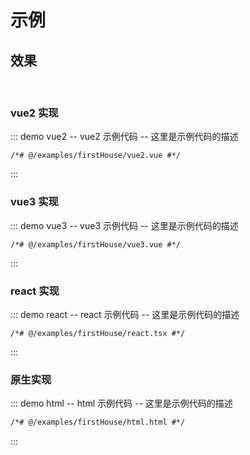 # 示例

## 效果

<br/>
<DemoA></DemoA>

### vue2 实现

::: demo vue2 -- vue2 示例代码 -- 这里是示例代码的描述

```vue src/Example.vue
/*# @/examples/firstHouse/vue2.vue #*/
```

:::

### vue3 实现

::: demo vue3 -- vue3 示例代码 -- 这里是示例代码的描述

```vue src/Example.vue
/*# @/examples/firstHouse/vue3.vue #*/
```

:::

### react 实现

::: demo react -- react 示例代码 -- 这里是示例代码的描述

```tsx src/Example.tsx
/*# @/examples/firstHouse/react.tsx #*/
```

:::

### 原生实现

::: demo html -- html 示例代码 -- 这里是示例代码的描述

```html index.html
/*# @/examples/firstHouse/html.html #*/
```

:::
